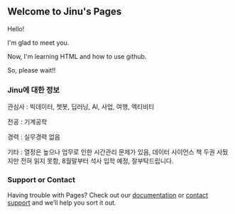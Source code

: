 ## Welcome to Jinu's Pages

Hello!

I'm glad to meet you.

Now, I'm learning HTML and how to use github.

So, please wait!!


### Jinu에 대한 정보

관심사 : 빅데이터, 쳇봇, 딥러닝, AI, 사업, 여행, 엑티비티

전공 : 기계공학

경력 : 실무경력 없음

기타 : 열정은 높으나 업무로 인한 시간관리 문제가 있음, 데이터 사이언스 책 두권 사뒀지만 전혀 읽지 못함, 8월말부터 석사 입학 예정, 잘부탁드립니다.

### Support or Contact

Having trouble with Pages? Check out our [documentation](https://help.github.com/categories/github-pages-basics/) or [contact support](https://github.com/contact) and we’ll help you sort it out.
